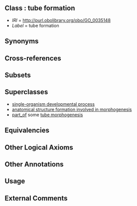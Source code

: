 
## Class : tube formation

 * *IRI* = http://purl.obolibrary.org/obo/GO_0035148
 * *Label* = tube formation

## Synonyms


## Cross-references


## Subsets


## Superclasses

 * [single-organism developmental process](../../GO/67/GO_0044767.md)
 * [anatomical structure formation involved in morphogenesis](../../GO/46/GO_0048646.md)
 * [part_of](../../BFO/50/BFO_0000050.md) some [tube morphogenesis](../../GO/39/GO_0035239.md)

## Equivalencies


## Other Logical Axioms


## Other Annotations


## Usage


## External Comments

